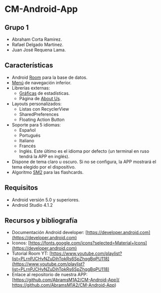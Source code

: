 # CM-Android-App

## Grupo 1

- Abraham Corta Ramirez.
- Rafael Delgado Martinez.
- Juan José Requena Lama.
    
## Características
    
- Android [Room](https://developer.android.com/codelabs/android-room-with-a-view#0) para la base de datos.
- [Menú](https://material.io/components/bottom-navigation/android) de navegación inferior.
- Librerías externas:
    - [Gráficas](https://github.com/PhilJay/MPAndroidChart) de estadísticas.
    - Página de [About Us](https://github.com/medyo/android-about-page).
- Layouts personalizados:
    - Listas con RecyclerView
    - SharedPreferences
    - Floating Action Button
- Soporte para 5 idiomas:
    - Español
    - Portugués
    - Italiano
    - Francés
    - Inglés. Este último es el idioma por defecto (un terminal en ruso tendrá la APP en inglés).
- Dispone de tema claro u oscuro. Si no se configura, la APP mostrará el tema elegido por el dispositivo.
- Algoritmo [SM2](https://github.com/thyagoluciano/sm2) para las flashcards.

## Requisitos
- Android versión 5.0 y superiores.
- Android Studio 4.1.2
## Recursos y bibliografía
- Documentación Android developer: [https://developer.android.com](https://developer.android.com)
- Iconos: [https://fonts.google.com/icons?selected=Material+Icons](https://developer.android.com)
- Tutorial Room YT: [https://www.youtube.com/playlist?list=PLrnPJCHvNZuDihTpkRs6SpZhqgBqPU118](https://www.youtube.com/playlist?list=PLrnPJCHvNZuDihTpkRs6SpZhqgBqPU118)
- Enlace al repositorio de nuestra APP: [https://github.com/AbramsM1A2/CM-Android-App]( https://github.com/AbramsM1A2/CM-Android-App)
